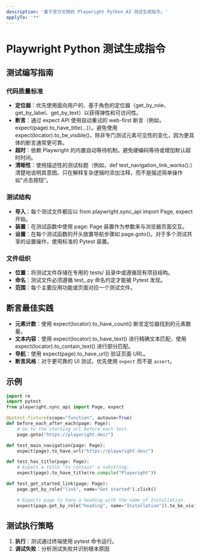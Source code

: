 ```yaml
---
description: '基于官方文档的 Playwright Python AI 测试生成指令。'
applyTo: '**'
---
```


# Playwright Python 测试生成指令

## 测试编写指南

### 代码质量标准
- **定位器**：优先使用面向用户的、基于角色的定位器（get_by_role、get_by_label、get_by_text）以获得弹性和可访问性。
- **断言**：通过 expect API 使用自动重试的 web-first 断言（例如，expect(page).to_have_title(...)）。避免使用 expect(locator).to_be_visible()，除非专门测试元素可见性的变化，因为更具体的断言通常更可靠。
- **超时**：依赖 Playwright 的内置自动等待机制。避免硬编码等待或增加默认超时时间。
- **清晰性**：使用描述性的测试标题（例如，def test_navigation_link_works():）清楚地说明其意图。只在解释复杂逻辑时添加注释，而不是描述简单操作如"点击按钮"。

### 测试结构
- **导入**：每个测试文件都应以 from playwright.sync_api import Page, expect 开始。
- **装置**：在测试函数中使用 page: Page 装置作为参数来与浏览器页面交互。
- **设置**：在每个测试函数的开头放置导航步骤如 page.goto()。对于多个测试共享的设置操作，使用标准的 Pytest 装置。

### 文件组织
- **位置**：将测试文件存储在专用的 tests/ 目录中或遵循现有项目结构。
- **命名**：测试文件必须遵循 test_<feature-or-page>.py 命名约定才能被 Pytest 发现。
- **范围**：每个主要应用功能或页面对应一个测试文件。

## 断言最佳实践
- **元素计数**：使用 expect(locator).to_have_count() 断言定位器找到的元素数量。
- **文本内容**：使用 expect(locator).to_have_text() 进行精确文本匹配，使用 expect(locator).to_contain_text() 进行部分匹配。
- **导航**：使用 expect(page).to_have_url() 验证页面 URL。
- **断言风格**：对于更可靠的 UI 测试，优先使用 `expect` 而不是 `assert`。


## 示例

```python
import re
import pytest
from playwright.sync_api import Page, expect

@pytest.fixture(scope="function", autouse=True)
def before_each_after_each(page: Page):
    # Go to the starting url before each test.
    page.goto("https://playwright.dev/")

def test_main_navigation(page: Page):
    expect(page).to_have_url("https://playwright.dev/")

def test_has_title(page: Page):
    # Expect a title "to contain" a substring.
    expect(page).to_have_title(re.compile("Playwright"))

def test_get_started_link(page: Page):
    page.get_by_role("link", name="Get started").click()

    # Expects page to have a heading with the name of Installation.
    expect(page.get_by_role("heading", name="Installation")).to_be_visible()
```

## 测试执行策略

1. **执行**：测试通过终端使用 pytest 命令运行。
2. **调试失败**：分析测试失败并识别根本原因